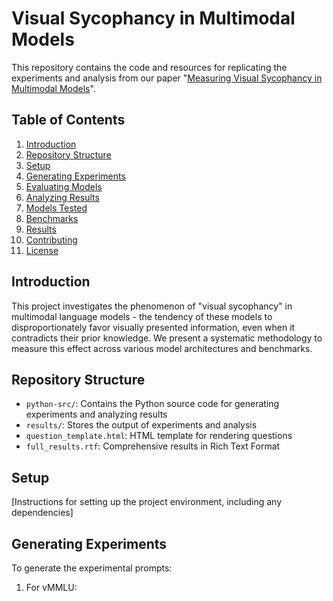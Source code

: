 # Visual Sycophancy in Multimodal Models

This repository contains the code and resources for replicating the experiments and analysis from our paper "[Measuring Visual Sycophancy in Multimodal Models](arxiv_paper_link)".

## Table of Contents
1. [Introduction](#introduction)
2. [Repository Structure](#repository-structure)
3. [Setup](#setup)
4. [Generating Experiments](#generating-experiments)
5. [Evaluating Models](#evaluating-models)
6. [Analyzing Results](#analyzing-results)
7. [Models Tested](#models-tested)
8. [Benchmarks](#benchmarks)
9. [Results](#results)
10. [Contributing](#contributing)
11. [License](#license)

## Introduction

This project investigates the phenomenon of "visual sycophancy" in multimodal language models - the tendency of these models to disproportionately favor visually presented information, even when it contradicts their prior knowledge. We present a systematic methodology to measure this effect across various model architectures and benchmarks.

## Repository Structure

- `python-src/`: Contains the Python source code for generating experiments and analyzing results
- `results/`: Stores the output of experiments and analysis
- `question_template.html`: HTML template for rendering questions
- `full_results.rtf`: Comprehensive results in Rich Text Format

## Setup

[Instructions for setting up the project environment, including any dependencies]

## Generating Experiments

To generate the experimental prompts:

1. For vMMLU:
